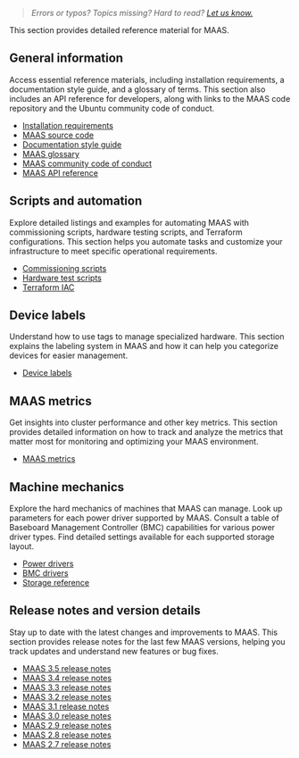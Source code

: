 > *Errors or typos? Topics missing? Hard to read? <a href="https://docs.google.com/forms/d/e/1FAIpQLScIt3ffetkaKW3gDv6FDk7CfUTNYP_HGmqQotSTtj2htKkVBw/viewform?usp=pp_url&entry.1739714854=https://maas.io/docs/reference" target = "_blank">Let us know.</a>*

This section provides detailed reference material for MAAS.

## General information

Access essential reference materials, including installation requirements, a documentation style guide, and a glossary of terms. This section also includes an API reference for developers, along with links to the MAAS code repository and the Ubuntu community code of conduct.

- [Installation requirements](/t/reference-installation-requirements/6233)
- [MAAS source code](https://launchpad.net/maas)
- [Documentation style guide](/t/reference-documentation-style-guide/4186)
- [MAAS glossary](/t/reference-maas-glossary/5416)
- [MAAS community code of conduct](https://ubuntu.com/community/code-of-conduct)
- [MAAS API reference](/docs/api)

## Scripts and automation

Explore detailed listings and examples for automating MAAS with commissioning scripts, hardware testing scripts, and Terraform configurations. This section helps you automate tasks and customize your infrastructure to meet specific operational requirements.

- [Commissioning scripts](/t/reference-commissioning-scripts/6605)
- [Hardware test scripts](/t/reference-hardware-test-scripts/5392)
- [Terraform IAC](/t/reference-terraform/6327)

## Device labels

Understand how to use tags to manage specialized hardware. This section explains the labeling system in MAAS and how it can help you categorize devices for easier management.

- [Device labels](/t/reference-device-labels/6941)

## MAAS metrics

Get insights into cluster performance and other key metrics. This section provides detailed information on how to track and analyze the metrics that matter most for monitoring and optimizing your MAAS environment.

- [MAAS metrics](/t/reference-maas-metrics/7268)

## Machine mechanics

Explore the hard mechanics of machines that MAAS can manage.  Look up parameters for each power driver supported by MAAS. Consult a table of Baseboard Management Controller (BMC) capabilities for various power driver types. Find detailed settings available for each supported storage layout.

- [Power drivers](/t/reference-power-drivers/7882)
- [BMC drivers](/t/reference-bmc-drivers/7883)
- [Storage reference](/t/reference-maas-storage/7898)

## Release notes and version details

Stay up to date with the latest changes and improvements to MAAS. This section provides release notes for the last few MAAS versions, helping you track updates and understand new features or bug fixes.

- [MAAS 3.5 release notes](/t/-/8086)
- [MAAS 3.4 release notes](/t/reference-release-notes-maas-3-4/7071)
- [MAAS 3.3 release notes](/t/-/6346)
- [MAAS 3.2 release notes](/t/-/5962)
- [MAAS 3.1 release notes](/t/-/5964)
- [MAAS 3.0 release notes](/t/-/5963)
- [MAAS 2.9 release notes](/t/-/5961)
- [MAAS 2.8 release notes](/t/-/5994)
- [MAAS 2.7 release notes](/t/-/5993)